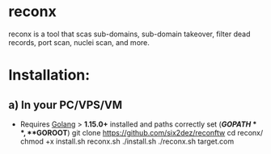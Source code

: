 # reconx
reconx is a tool that scas sub-domains, sub-domain takeover, filter dead records, port scan, nuclei scan, and more.

# Installation:
 
## a) In your PC/VPS/VM 
- Requires [Golang](https://golang.org/dl/) > **1.15.0+** installed and paths correctly set (**$GOPATH**, **$GOROOT**)
git clone https://github.com/six2dez/reconftw
cd reconx/
chmod +x install.sh reconx.sh
./install.sh
./reconx.sh target.com
